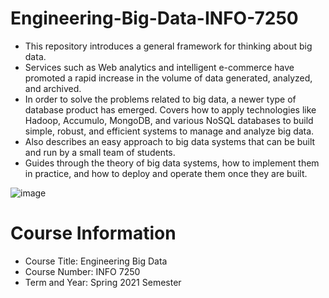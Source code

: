 # Engineering-Big-Data-INFO-7250

* This repository introduces a general framework for thinking about big data. 
* Services such as Web analytics and intelligent e-commerce have promoted a rapid increase in the volume of data generated, analyzed, and archived. 
* In order to solve the problems related to big data, a newer type of database product has emerged. Covers how to apply technologies like Hadoop, Accumulo, MongoDB, and various NoSQL databases to build simple, robust, and efficient systems to manage and analyze big data. 
* Also describes an easy approach to big data systems that can be built and run by a small team of students. 
* Guides through the theory of big data systems, how to implement them in practice, and how to deploy and operate them once they are built.

![image](https://user-images.githubusercontent.com/59846364/116896855-a00c3a00-ac02-11eb-828d-10c99670647c.png)

# Course Information
* Course Title: Engineering Big Data
* Course Number: INFO 7250
* Term and Year: Spring 2021 Semester
